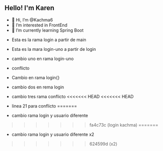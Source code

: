 ## Hello! I'm Karen

- 👋 Hi, I’m @Kachma6
- 👀 I’m interested in FrontEnd 
- 🌱 I’m currently learning Spring Boot
  
<!---
Kachma6/Kachma6 is a ✨ special ✨ repository because its `README.md` (this file) appears on your GitHub profile.
You can click the Preview link to take a look at your changes.
--->
 - Esta es la rama login a partir de main
 - Esta es la mara login-uno a partir de login
 - cambio uno en rama login-uno
 - conflicto


 - Cambio en rama login{}
 - cambio dos en rema login

 - cambio tres rama conflicto
<<<<<<< HEAD
<<<<<<< HEAD
 - linea 21 para conflicto
=======
 - cambio rama login y usuario diferente
>>>>>>> fa4c73c (login kachma)
=======
 - cambio rama login y usuario diferente x2
>>>>>>> 624599d (x2)
